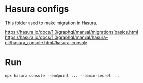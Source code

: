 # Hasura configs

This folder used to make migration in Hasura.

https://hasura.io/docs/1.0/graphql/manual/migrations/basics.html
https://hasura.io/docs/1.0/graphql/manual/hasura-cli/hasura_console.html#hasura-console

# Run

`npx hasura console --endpoint ... --admin-secret ...`